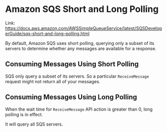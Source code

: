 # Amazon SQS Short and Long Polling
Link: https://docs.aws.amazon.com/AWSSimpleQueueService/latest/SQSDeveloperGuide/sqs-short-and-long-polling.html

By default, Amazon SQS uses short polling, querying only a subset of its servers to determine whether any messages are 
available for a response.

## Consuming Messages Using Short Polling
SQS only query a subset of its servers. So a particular `ReceiveMessage` request might not return all of your messages.

## Consuming Messages Using Long Polling
When the wait time for `ReceiveMessage` API action is greater than 0, long polling is in effect.

It will query all SQS servers.
